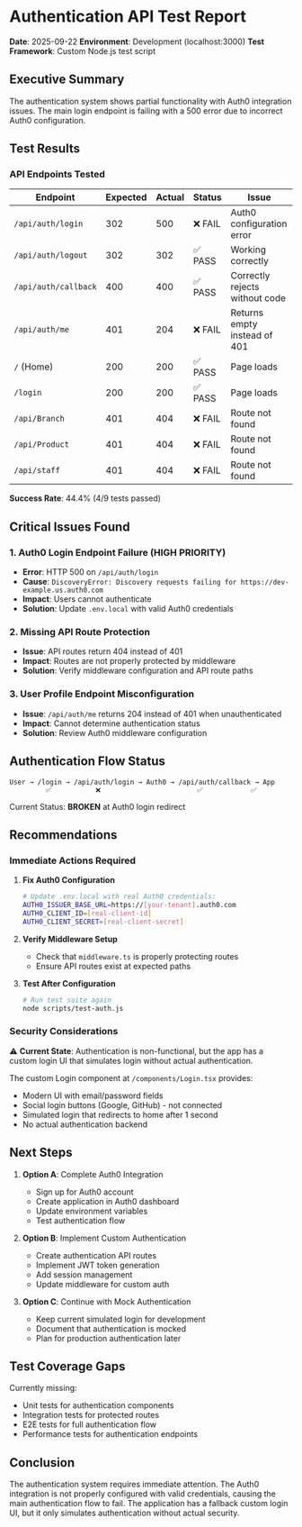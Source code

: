 # Authentication API Test Report

**Date**: 2025-09-22
**Environment**: Development (localhost:3000)
**Test Framework**: Custom Node.js test script

## Executive Summary

The authentication system shows partial functionality with Auth0 integration issues. The main login endpoint is failing with a 500 error due to incorrect Auth0 configuration.

## Test Results

### API Endpoints Tested

| Endpoint | Expected | Actual | Status | Issue |
|----------|----------|--------|--------|-------|
| `/api/auth/login` | 302 | 500 | ❌ FAIL | Auth0 configuration error |
| `/api/auth/logout` | 302 | 302 | ✅ PASS | Working correctly |
| `/api/auth/callback` | 400 | 400 | ✅ PASS | Correctly rejects without code |
| `/api/auth/me` | 401 | 204 | ❌ FAIL | Returns empty instead of 401 |
| `/` (Home) | 200 | 200 | ✅ PASS | Page loads |
| `/login` | 200 | 200 | ✅ PASS | Page loads |
| `/api/Branch` | 401 | 404 | ❌ FAIL | Route not found |
| `/api/Product` | 401 | 404 | ❌ FAIL | Route not found |
| `/api/staff` | 401 | 404 | ❌ FAIL | Route not found |

**Success Rate**: 44.4% (4/9 tests passed)

## Critical Issues Found

### 1. Auth0 Login Endpoint Failure (HIGH PRIORITY)
- **Error**: HTTP 500 on `/api/auth/login`
- **Cause**: `DiscoveryError: Discovery requests failing for https://dev-example.us.auth0.com`
- **Impact**: Users cannot authenticate
- **Solution**: Update `.env.local` with valid Auth0 credentials

### 2. Missing API Route Protection
- **Issue**: API routes return 404 instead of 401
- **Impact**: Routes are not properly protected by middleware
- **Solution**: Verify middleware configuration and API route paths

### 3. User Profile Endpoint Misconfiguration
- **Issue**: `/api/auth/me` returns 204 instead of 401 when unauthenticated
- **Impact**: Cannot determine authentication status
- **Solution**: Review Auth0 middleware configuration

## Authentication Flow Status

```
User → /login → /api/auth/login → Auth0 → /api/auth/callback → App
         ✅           ❌                        ✅            ✅
```

Current Status: **BROKEN** at Auth0 login redirect

## Recommendations

### Immediate Actions Required

1. **Fix Auth0 Configuration**
   ```bash
   # Update .env.local with real Auth0 credentials:
   AUTH0_ISSUER_BASE_URL=https://[your-tenant].auth0.com
   AUTH0_CLIENT_ID=[real-client-id]
   AUTH0_CLIENT_SECRET=[real-client-secret]
   ```

2. **Verify Middleware Setup**
   - Check that `middleware.ts` is properly protecting routes
   - Ensure API routes exist at expected paths

3. **Test After Configuration**
   ```bash
   # Run test suite again
   node scripts/test-auth.js
   ```

### Security Considerations

⚠️ **Current State**: Authentication is non-functional, but the app has a custom login UI that simulates login without actual authentication.

The custom Login component at `/components/Login.tsx` provides:
- Modern UI with email/password fields
- Social login buttons (Google, GitHub) - not connected
- Simulated login that redirects to home after 1 second
- No actual authentication backend

## Next Steps

1. **Option A**: Complete Auth0 Integration
   - Sign up for Auth0 account
   - Create application in Auth0 dashboard
   - Update environment variables
   - Test authentication flow

2. **Option B**: Implement Custom Authentication
   - Create authentication API routes
   - Implement JWT token generation
   - Add session management
   - Update middleware for custom auth

3. **Option C**: Continue with Mock Authentication
   - Keep current simulated login for development
   - Document that authentication is mocked
   - Plan for production authentication later

## Test Coverage Gaps

Currently missing:
- Unit tests for authentication components
- Integration tests for protected routes
- E2E tests for full authentication flow
- Performance tests for authentication endpoints

## Conclusion

The authentication system requires immediate attention. The Auth0 integration is not properly configured with valid credentials, causing the main authentication flow to fail. The application has a fallback custom login UI, but it only simulates authentication without actual security.